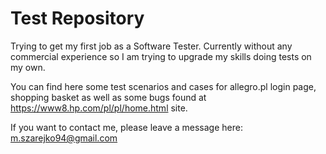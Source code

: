 # Test Repository

Trying to get my first job as a Software Tester. Currently without any commercial experience so I am trying to upgrade my skills doing tests on my own.

You can find here some test scenarios and cases for allegro.pl login page, shopping basket as well as some bugs found at https://www8.hp.com/pl/pl/home.html site.

If you want to contact me, please leave a message here: m.szarejko94@gmail.com
